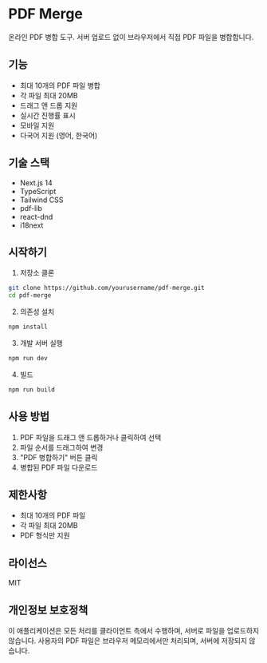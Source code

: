 # PDF Merge

온라인 PDF 병합 도구. 서버 업로드 없이 브라우저에서 직접 PDF 파일을 병합합니다.

## 기능

- 최대 10개의 PDF 파일 병합
- 각 파일 최대 20MB
- 드래그 앤 드롭 지원
- 실시간 진행률 표시
- 모바일 지원
- 다국어 지원 (영어, 한국어)

## 기술 스택

- Next.js 14
- TypeScript
- Tailwind CSS
- pdf-lib
- react-dnd
- i18next

## 시작하기

1. 저장소 클론
```bash
git clone https://github.com/yourusername/pdf-merge.git
cd pdf-merge
```

2. 의존성 설치
```bash
npm install
```

3. 개발 서버 실행
```bash
npm run dev
```

4. 빌드
```bash
npm run build
```

## 사용 방법

1. PDF 파일을 드래그 앤 드롭하거나 클릭하여 선택
2. 파일 순서를 드래그하여 변경
3. "PDF 병합하기" 버튼 클릭
4. 병합된 PDF 파일 다운로드

## 제한사항

- 최대 10개의 PDF 파일
- 각 파일 최대 20MB
- PDF 형식만 지원

## 라이선스

MIT

## 개인정보 보호정책

이 애플리케이션은 모든 처리를 클라이언트 측에서 수행하며, 서버로 파일을 업로드하지 않습니다. 사용자의 PDF 파일은 브라우저 메모리에서만 처리되며, 서버에 저장되지 않습니다. 